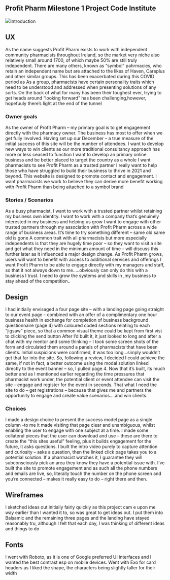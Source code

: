 

## Profit Pharm Milestone 1 Project Code Institute


<p>
<img src="https://github.com/Richard-Kelly920/profit-pharm/blob/01ccd3dfd56343905130464bfb2c06270cc3e977/wireframes/responsive.png>
</p>

### Introduction






## UX

As the name suggests Profit Pharm exists to work with independent community pharmacists throughout Ireland, 
so the market very niche also relatively small around 1700, of which maybe 50% are still truly independent. 
There are many others, known as “symbol” pahrmacies, who retain an independent name but are attached to the 
likes of Haven, Careplus and other similar groups. This has been exacerbated during this COVID period as   As a group, pharmacists have certain personality traits which need to be understood and addressed when presenting solutions of any sorts.
On the back of what for many has been their toughest ever, trying to get heads around “looking forward” has been challenging,however, hopefuuly there’s light at the end of the tunnel

### Owner goals

As the owner of Profit Pharm – my primary goal is to get engagement directly with the pharmacy owner. The business has most to offer when we get fully involved. 
Having set up our December – a true measure of the initial success of this site will be the number of attendees.
I want to develop new ways to win clients as our more traditional consultancy approach has more or less ceased to function
I want to develop an primary online business and be better placed to target the country as a whole
I want pharmacists to see Profit Pharm as a trusted partner
I really want to help those who have struggled to build their business to thrive in 2021 and beyond. This website is designed to promote contact and engagement.
I want pharmacists we work to believe they can derive more benefit working with Profit Pharm than being attached to a symbol brand


### Stories / Scenarios

As a busy pharmacist, I want to work with a trusted partner whilst retaining my business own identity.
I want to work with a company that’s genuinely interested in my business and helping us grow
I want to engage with other trusted partners through my association with Profit Pharm across a wide range of business areas.
It’s time to try something different – same old same old is gone
A common trait with all pharmacists but more especially independents is that they are hugely time poor – so they want to visit a site and get what they need in the minimum amount of time – will discuss this further later as it influenced a major design change.
As Profit Pharm grows, users will want to benefit with access to additional services and offerings
I want Profit Pharm to be able to engage directly with my managers and staff, so that it not always down to me…..obviously can only do this with a business I trust.
I need to grow the systems and skills in ,my business to stay ahead of the competition..

## Design

I had initially envisaged a four page site – with a landing page going straight to our event page – combined with an offer of a complimentary one hour business health in exchange for completion of business background questionnaire (page 4) with coloured coded sections relating to each “jigsaw” piece, so that a common visual theme could be kept from first vist to clicking the send button 
After I’d built it, it just looked to long and after a chat with my mentor and some thinking – I took some screen shots of the form and circulated them around a panels of pharmacists that have been clients. Initial suspicions were confirmed, it was too long…simply wouldn’t get that far into the site. 
So, following a review, I decided I could achieve the same, if not in fact, a better outcome using the modal solution linked directly to the event banner – so, I pulled page 4. 
Now that it’s built, its much better and as I mentioned earlier regarding the time pressures that pharmacist work under, the potential client or event attendee can visit the site - engage and register for the event in seconds. That what I need the site to do – get registrations – because that gives me and partners the opportunity to engage and create value scenarios….and win clients.


### Choices
I made a design choice to present the success model page as a single column -to me it made visiting that page clear and unambiguous, whilst enabling the user to engage with one subject at a time. I made some collateral pieces that the user can download and use – these are there to create the “this sites useful” feeling, plus it builds engagement for the future, it asks questions.
I built the intro video purely to capture attention and curiosity – asks a question, then the linked click page takes you to a potential solution. If a pharmacist watches it, I guarantee they will subconsciously pick an area they know they have a potential issue with.
I’ve built the site to promote engagement and as such all the phone numbers and emails are live, so, literally touch the number on the phone screen and you’re connected – makes it really easy to do – right there and then.

## Wireframes

I sketched ideas out initially fairly quickly as this project cam e upon me way earlier than I wanted it to, so was great to get ideas out.
I put them into Balsamic and the remaining three pages and the landing have stayed reasonably tru, although I felt that each day, I was thinking of different ideas and things to do

## Fonts

I went with Roboto, as it is one of Google preferred UI interfaces and I wanted the best contrast esp on mobile devices. Went with Exo for card headers as I liked the shape, the characters being slightly taller for their width




